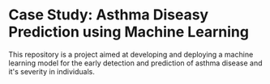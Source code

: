 # Case Study: Asthma Diseasy Prediction using Machine Learning
This repository is a project aimed at developing and deploying a machine learning model for the early detection and prediction of asthma disease and it's severity in individuals.
